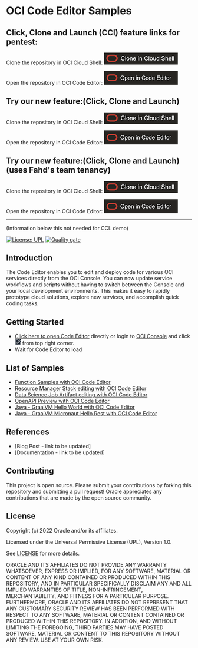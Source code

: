 # OCI Code Editor Samples

Click, Clone and Launch (CCl) feature links for **pentest**:
-------------------

Clone the repository in OCI Cloud Shell: [![Clone in Cloud Shell](https://github.com/hyddel/db-appdev-vm/blob/master/ccl-csh-mac-resize.png?raw=true)](https://cloud.oracle.com/?region=us-ashburn-1&configoverride={"plugins":{"cloudshell":{"name":"cloudshell","path":"/cloudshell","url":"https://cloud-staging.oracle.com/plugins/cloudshell/latest/staging-oc1-index.tpl.html?cloudshellBackend=dev","type":"Sandbox"}},"features":{"code-editor":true,"cloudshellBackend":"dev","cse-enabled":"true"}}&cs_repo_url=https://github.com/oracle-devrel/oci-code-editor-samples.git&cs_open_ce=false&cs_readme_path=README.md&cs_branch=pre-prod&cs_initscript_path=run.sh)

Open the repository in OCI Code Editor: [![Open in Code Editor](https://github.com/hyddel/db-appdev-vm/blob/master/ccl-ce-mac-resize.png?raw=true)](https://cloud.oracle.com/?region=us-ashburn-1&configoverride={"plugins":{"cloudshell":{"name":"cloudshell","path":"/cloudshell","url":"https://cloud-staging.oracle.com/plugins/cloudshell/latest/staging-oc1-index.tpl.html?cloudshellBackend=dev","type":"Sandbox"}},"features":{"code-editor":true,"cloudshellBackend":"dev","cse-enabled":"true"}}&cs_repo_url=https://github.com/oracle-devrel/oci-code-editor-samples.git&cs_open_ce=true&cs_readme_path=README.md&cs_branch=pre-prod&cs_initscript_path=run.sh)

Try our new feature:(Click, Clone and Launch)
-------------------

Clone the repository in OCI Cloud Shell: [![Clone in Cloud Shell](https://github.com/hyddel/db-appdev-vm/blob/master/ccl-csh-mac-resize.png?raw=true)](https://cloud.oracle.com/?region=us-ashburn-1&configoverride={"plugins":{"cloudshell":{"name":"cloudshell","path":"/cloudshell","url":"https://cloud-staging.oracle.com/plugins/cloudshell/latest/staging-oc1-index.tpl.html?cloudshellBackend=dev","type":"Sandbox"}},"features":{"code-editor":true,"cloudshellBackend":"dev","cse-enabled":"true"}}&tenant=bmc_operator_access&provider=ocna-saml&override_tenant=ocid1.tenancy.oc1..aaaaaaaau2kvkmgovgfzrfnuhh47x3kxmtkuqe6hzsfby5yst2hhr5comnda&cs_repo_url=https://github.com/oracle-devrel/oci-code-editor-samples.git&cs_open_ce=false&cs_readme_path=README.md&cs_branch=pre-prod&cs_initscript_path=run.sh)

Open the repository in OCI Code Editor: [![Open in Code Editor](https://github.com/hyddel/db-appdev-vm/blob/master/ccl-ce-mac-resize.png?raw=true)](https://cloud.oracle.com/?region=us-ashburn-1&configoverride={"plugins":{"cloudshell":{"name":"cloudshell","path":"/cloudshell","url":"https://cloud-staging.oracle.com/plugins/cloudshell/latest/staging-oc1-index.tpl.html?cloudshellBackend=dev","type":"Sandbox"}},"features":{"code-editor":true,"cloudshellBackend":"dev","cse-enabled":"true"}}&tenant=bmc_operator_access&provider=ocna-saml&override_tenant=ocid1.tenancy.oc1..aaaaaaaau2kvkmgovgfzrfnuhh47x3kxmtkuqe6hzsfby5yst2hhr5comnda&cs_repo_url=https://github.com/oracle-devrel/oci-code-editor-samples.git&cs_open_ce=true&cs_readme_path=README.md&cs_branch=pre-prod&cs_initscript_path=run.sh)


Try our new feature:(Click, Clone and Launch) (uses Fahd's team tenancy)
--------------------

Clone the repository in OCI Cloud Shell: [![Clone in Cloud Shell](https://github.com/hyddel/db-appdev-vm/blob/master/ccl-csh-mac-resize.png?raw=true)](https://cloud.oracle.com/?region=us-ashburn-1&configoverride={"plugins":{"cloudshell":{"name":"cloudshell","path":"/cloudshell","url":"https://cloud-staging.oracle.com/plugins/cloudshell/latest/staging-oc1-index.tpl.html?cloudshellBackend=dev","type":"Sandbox"}},"features":{"code-editor":true,"cloudshellBackend":"dev","cse-enabled":"true"}}&tenant=bmc_operator_access&provider=ocna-saml&override_tenant=ocid1.tenancy.oc1..aaaaaaaasu7rvefmsyk5kqczfmdqi5clpddejfjk2attdqnk6sbk72wajq5q&cs_repo_url=https://github.com/oracle-devrel/oci-code-editor-samples.git&cs_open_ce=false&cs_readme_path=README.md&cs_branch=pre-prod&cs_initscript_path=run.sh)

Open the repository in OCI Code Editor: [![Open in Code Editor](https://github.com/hyddel/db-appdev-vm/blob/master/ccl-ce-mac-resize.png?raw=true)](https://cloud.oracle.com/?region=us-ashburn-1&configoverride={"plugins":{"cloudshell":{"name":"cloudshell","path":"/cloudshell","url":"https://cloud-staging.oracle.com/plugins/cloudshell/latest/staging-oc1-index.tpl.html?cloudshellBackend=dev","type":"Sandbox"}},"features":{"code-editor":true,"cloudshellBackend":"dev","cse-enabled":"true"}}&tenant=bmc_operator_access&provider=ocna-saml&override_tenant=ocid1.tenancy.oc1..aaaaaaaasu7rvefmsyk5kqczfmdqi5clpddejfjk2attdqnk6sbk72wajq5q&cs_repo_url=https://github.com/oracle-devrel/oci-code-editor-samples.git&cs_open_ce=true&cs_readme_path=README.md&cs_branch=pre-prod&cs_initscript_path=run.sh)

-----------------
(Information below this not needed for CCL demo)

[![License: UPL](https://img.shields.io/badge/license-UPL-green)](https://img.shields.io/badge/license-UPL-green) [![Quality gate](https://sonarcloud.io/api/project_badges/quality_gate?project=oracle-devrel_oci-code-editor-samples)](https://sonarcloud.io/dashboard?id=oracle-devrel_oci-code-editor-samples)

## Introduction
The Code Editor enables you to edit and deploy code for various OCI services directly from the OCI Console. You can now update service workflows and scripts without having to switch between the Console and your local development environments. This makes it easy to rapidly prototype cloud solutions, explore new services, and accomplish quick coding tasks.

## Getting Started
* [Click here to open Code Editor](https://cloud.oracle.com/?bdcstate=maximized&codeeditor=true) directly or login to [OCI Console](https://cloud.oracle.com/) and click  <img src="./images/oci-ce-icon.png" width="16" height="16" /> from top right corner.
* Wait for Code Editor to load

## List of Samples
* [Function Samples with OCI Code Editor](./functions/)
* [Resource Manager Stack editing with OCI Code Editor](./resource-manager-stacks/)
* [Data Science Job Artifact editing with OCI Code Editor](./data-science-jobs/)
* [OpenAPI Preview with OCI Code Editor](./open-api-view)
* [Java - GraalVM Hello World with OCI Code Editor](./java-samples/graalvmee-java-hello-world/)
* [Java - GraalVM Micronaut Hello Rest with OCI Code Editor](./java-samples/graalvmee-java-micronaut-hello-rest/)

## References
* [Blog Post - link to be updated]
* [Documentation - link to be updated]

## Contributing
This project is open source.  Please submit your contributions by forking this repository and submitting a pull request!  Oracle appreciates any contributions that are made by the open source community.

## License
Copyright (c) 2022 Oracle and/or its affiliates.

Licensed under the Universal Permissive License (UPL), Version 1.0.

See [LICENSE](LICENSE) for more details.

ORACLE AND ITS AFFILIATES DO NOT PROVIDE ANY WARRANTY WHATSOEVER, EXPRESS OR IMPLIED, FOR ANY SOFTWARE, MATERIAL OR CONTENT OF ANY KIND CONTAINED OR PRODUCED WITHIN THIS REPOSITORY, AND IN PARTICULAR SPECIFICALLY DISCLAIM ANY AND ALL IMPLIED WARRANTIES OF TITLE, NON-INFRINGEMENT, MERCHANTABILITY, AND FITNESS FOR A PARTICULAR PURPOSE.  FURTHERMORE, ORACLE AND ITS AFFILIATES DO NOT REPRESENT THAT ANY CUSTOMARY SECURITY REVIEW HAS BEEN PERFORMED WITH RESPECT TO ANY SOFTWARE, MATERIAL OR CONTENT CONTAINED OR PRODUCED WITHIN THIS REPOSITORY. IN ADDITION, AND WITHOUT LIMITING THE FOREGOING, THIRD PARTIES MAY HAVE POSTED SOFTWARE, MATERIAL OR CONTENT TO THIS REPOSITORY WITHOUT ANY REVIEW. USE AT YOUR OWN RISK. 